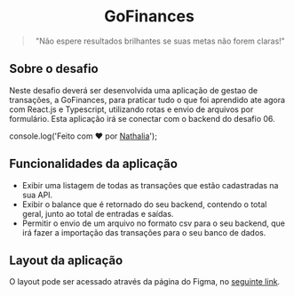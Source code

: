 <h1 align="center">GoFinances</h1>

<blockquote align="center">"Não espere resultados brilhantes se suas metas não forem claras!"</blockquote>

## Sobre o desafio

<p>Neste desafio deverá ser desenvolvida uma aplicação de gestao de transações, a GoFinances, para praticar tudo o que foi aprendido ate agora com React.js e Typescript, utilizando rotas e envio de arquivos por formulário.
Esta aplicação irá se conectar com o backend do desafio 06.</p>

console.log('Feito com :heart: por [Nathalia](https://www.linkedin.com/in/nathaliagomesoliveira/)'); 

## Funcionalidades da aplicação

- Exibir uma listagem de todas as transações que estão cadastradas na sua API.
- Exibir o balance que é retornado do seu backend, contendo o total geral, junto ao total de entradas e saídas.
- Permitir o envio de um arquivo no formato csv para o seu backend, que irá fazer a importação das transações para o seu banco de dados.

## Layout da aplicação

O layout pode ser acessado através da página do Figma, no <a href="https://www.figma.com/file/EgOhyj1Inz14dhWGVhRlhr/GoFinances?node-id=1%3A863">seguinte link</a>.
